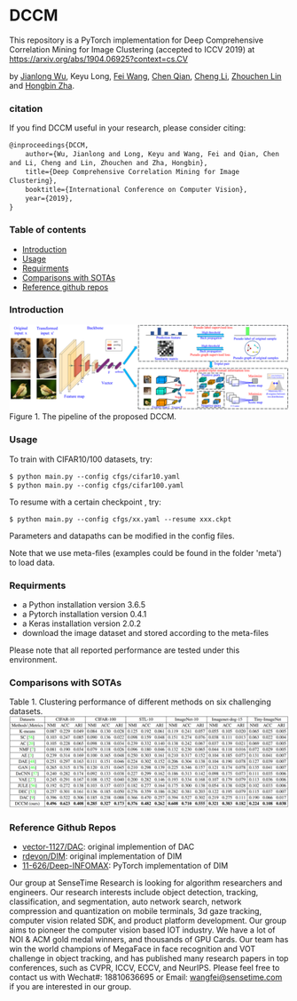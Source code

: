 # DCCM

This repository is a PyTorch implementation for Deep Comprehensive Correlation Mining for Image Clustering (accepted to ICCV 2019) at https://arxiv.org/abs/1904.06925?context=cs.CV

by [Jianlong Wu](https://jlwu1992.github.io/), Keyu Long, [Fei Wang](https://scholar.google.com/citations?user=ljt16JkAAAAJ&hl=zh-CN), [Chen Qian](https://scholar.google.com/citations?user=AerkT0YAAAAJ&hl=zh-CN), [Cheng Li](https://scholar.google.com/citations?user=F5rVlz0AAAAJ&hl=zh-CN), [Zhouchen Lin](http://www.cis.pku.edu.cn/faculty/vision/zlin/zlin.htm) and [Hongbin Zha](https://scholar.google.com/citations?user=LQxSSgYAAAAJ&hl=zh-CN).

### citation
If you find DCCM useful in your research, please consider citing:

	@inproceedings{DCCM,
	    author={Wu, Jianlong and Long, Keyu and Wang, Fei and Qian, Chen and Li, Cheng and Lin, Zhouchen and Zha, Hongbin},
	    title={Deep Comprehensive Correlation Mining for Image Clustering},
	    booktitle={International Conference on Computer Vision},   
	    year={2019},   
	}

### Table of contents
- [Introduction](#introduction)
- [Usage](#usage)
- [Requirments](#requirements)
- [Comparisons with SOTAs](#comparision-with-sotas) 
- [Reference github repos](#reference-github-repos)


### Introduction
![DCCM](https://raw.githubusercontent.com/Cory-M/img-folder/master/dccm_pipeline.png) 
Figure 1. The pipeline of the proposed DCCM.


### Usage
To train with CIFAR10/100 datasets, try:

```shell
$ python main.py --config cfgs/cifar10.yaml
$ python main.py --config cfgs/cifar100.yaml
```

To resume with a certain checkpoint , try:

```shell
$ python main.py --config cfgs/xx.yaml --resume xxx.ckpt
```

Parameters and datapaths can be modified in the config files. 

Note that we use meta-files (examples could be found in the folder 'meta') to load data.

### Requirments

- a Python installation version 3.6.5
- a Pytorch installation version 0.4.1
- a Keras installation version 2.0.2
- download the image dataset and stored according to the meta-files

Please note that all reported performance are tested under this environment.


### Comparisons with SOTAs

Table 1. Clustering performance of different methods on six challenging datasets.
![Results](https://raw.githubusercontent.com/Cory-M/img-folder/master/dccm_results.png) 

### Reference Github Repos

- [vector-1127/DAC](https://github.com/vector-1127/DAC): original implemention of DAC
- [rdevon/DIM](https://github.com/rdevon/DIM): original implementation of DIM
- [11-626/Deep-INFOMAX](https://github.com/11-626/Deep-INFOMAX): PyTorch implementation of DIM



Our group at SenseTime Research is looking for algorithm researchers and engineers. Our research interests include object detection, tracking, classification, and segmentation, auto network search, network compression and quantization on mobile terminals, 3d gaze tracking, computer vision related SDK, and product platform development. Our group aims to pioneer the computer vision based IOT industry. We have a lot of NOI & ACM gold medal winners, and thousands of GPU Cards. Our team has win the world champions of MegaFace in face recognition and VOT challenge in object tracking, and has published many research papers in top conferences, such as CVPR, ICCV, ECCV, and NeurIPS. Please feel free to contact us with Wechat#: 18810636695 or Email: wangfei@sensetime.com if you are interested in our group.